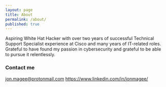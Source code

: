 ```yaml
---
layout: page
title: About
permalink: /about/
published: true
---
```


 Aspiring White Hat Hacker with over two years of successful Technical Support Specialist experience at Cisco and many years of IT-related roles. Grateful to have found my passion in cybersecurity and grateful to be able to pursue it relentlessly. 

### Contact me

jon.magee@protonmail.com
https://www.linkedin.com/in/jonmagee/
